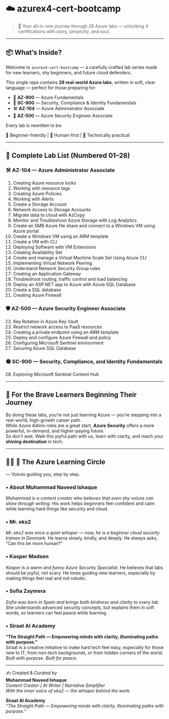 
# ☁️ azurex4-cert-bootcamp
> 🚀 Your all-in-one journey through 28 Azure labs — unlocking 4 certifications with story, simplicity, and soul.

---

## 📦 What’s Inside?

Welcome to `azurex4-cert-bootcamp` — a carefully crafted lab series made for new learners, shy beginners, and future cloud defenders.

This single repo contains **28 real-world Azure labs**, written in soft, clear language — perfect for those preparing for:

- 🧠 **AZ-900** — Azure Fundamentals
- 🔐 **SC-900** — Security, Compliance & Identity Fundamentals
- 🛠️ **AZ-104** — Azure Administrator Associate
- 🚨 **AZ-500** — Azure Security Engineer Associate

Every lab is rewritten to be:

🌱 Beginner-friendly | 🤝 Human-first | 📘 Technically practical

---

## 🔢 Complete Lab List (Numbered 01–28)

### 🛠 AZ-104 — Azure Administrator Associate

01. Creating Azure resource locks  
02. Working with resource tags  
03. Creating Azure Policies  
04. Working with Alerts  
05. Create a Storage Account  
06. Network Access to Storage Accounts  
07. Migrate data to cloud with AzCopy  
08. Monitor and Troubleshoot Azure Storage with Log Analytics  
09. Create an SMB Azure file share and connect to a Windows VM using Azure portal  
10. Create a Windows VM using an ARM template  
11. Create a VM with CLI  
12. Deploying Software with VM Extensions  
13. Creating Availability Set  
14. Create and manage a Virtual Machine Scale Set Using Azure CLI  
15. Implementing Virtual Network Peering  
16. Understand Network Security Group rules  
17. Creating an Application Gateway  
18. Troubleshoot routing, traffic control and load balancing  
19. Deploy an ASP.NET app to Azure with Azure SQL Database  
20. Create a SQL database  
21. Creating Azure Firewall  

### 🛡 AZ-500 — Azure Security Engineer Associate

22. Key Rotation in Azure Key Vault  
23. Restrict network access to PaaS resources  
24. Creating a private endpoint using an ARM template  
25. Deploy and configure Azure Firewall and policy  
26. Configuring Microsoft Sentinel environment  
27. Securing Azure SQL Database  

### 🟢 SC-900 — Security, Compliance, and Identity Fundamentals

28. Exploring Microsoft Sentinel Content Hub

---

## 🚀 **For the Brave Learners Beginning Their Journey**  



By doing these labs, you’re not just learning Azure — you’re stepping into a real-world, high-growth career path.  
While Azure Admin roles are a great start, **Azure Security** offers a more powerful, in-demand, and higher-paying future.  
So don’t wait. Walk this joyful path with us, learn with clarity, and reach your **shining destination** in tech.


---

## 🦸‍♂️ 🔹 The Azure Learning Circle
— Voices guiding you, step by step.


### • About Muhammad Naveed Ishaque  
*Muhammad is a content creator who believes that even shy voices can shine through writing.* His work helps beginners feel confident and calm while learning hard things like security and cloud.

### • Mr. eks2  
*Mr. eks2 was once a quiet whisper — now, he is a beginner cloud security trainee in Denmark.* He learns slowly, kindly, and deeply. He always asks, “Can this be more human?”

### • Kasper Madsen  
*Kasper is a warm and funny Azure Security Specialist.* He believes that labs should be joyful, not scary. He loves guiding new learners, especially by making things feel real and not robotic.

### • Sofia Zaymera  
*Sofia was born in Spain and brings both kindness and clarity to every lab.* She understands advanced security concepts, but explains them in soft words, so learners can feel peace while learning.

### • Siraat AI Academy  
**“The Straight Path — Empowering minds with clarity, illuminating paths with purpose.”**  
Siraat is a creative initiative to make hard tech feel easy, especially for those new to IT, from non-tech backgrounds, or from hidden corners of the world.  
*Built with purpose. Built for peace.*

---

✍️ Created & Curated by  
**Muhammad Naveed Ishaque**  
_Content Creator | AI Writer | Narrative Simplifier_  
_With the inner voice of eks2 — the whisper behind the work._

**Siraat AI Academy**  
_“The Straight Path — Empowering minds with clarity, illuminating paths with purpose.”_
